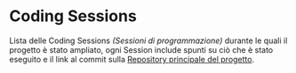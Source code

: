 # Coding Sessions

Lista delle Coding Sessions _(Sessioni di programmazione)_ durante le quali il progetto è stato ampliato,
ogni Session include spunti su ciò che è stato eseguito e il link al commit sulla
<a href="https://github.com/borghes3/oca">Repository principale del progetto</a>.